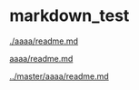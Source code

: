 # markdown_test

[./aaaa/readme.md](./aaaa/readme.md)

[aaaa/readme.md](aaaa/readme.md)

[../master/aaaa/readme.md](../master/aaaa/readme.md)
